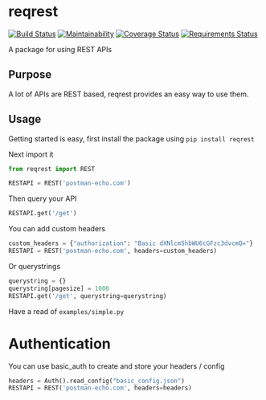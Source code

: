 # reqrest

[![Build Status](https://github.com/rorymurdock/reqrest/workflows/Pytest/badge.svg)](https://github.com/rorymurdock/reqrest/actions)
[![Maintainability](https://api.codeclimate.com/v1/badges/ae2db247ebaa2ed83ea3/maintainability)](https://codeclimate.com/github/rorymurdock/reqREST/maintainability)
[![Coverage Status](https://coveralls.io/repos/github/rorymurdock/reqREST/badge.svg?branch=master)](https://coveralls.io/github/rorymurdock/reqREST?branch=master)
[![Requirements Status](https://requires.io/github/rorymurdock/reqREST/requirements.svg?branch=master)](https://requires.io/github/rorymurdock/reqREST/requirements/?branch=master)

A package for using REST APIs

## Purpose

A lot of APIs are REST based, reqrest provides an easy way to use them.

## Usage

Getting started is easy, first install the package using `pip install reqrest`

Next import it

```python
from reqrest import REST
```

```python
RESTAPI = REST('postman-echo.com')
```

Then query your API

```python
RESTAPI.get('/get')
```

You can add custom headers

```python
custom_headers = {"authorization": "Basic dXNlcm5hbWU6cGFzc3dvcmQ="}
RESTAPI = REST('postman-echo.com', headers=custom_headers)
```

Or querystrings

```python
querystring = {}
querystring[pagesize] = 1000
RESTAPI.get('/get', querystring=querystring)
```

Have a read of `examples/simple.py`

# Authentication

You can use basic_auth to create and store your headers / config

```python
headers = Auth().read_config("basic_config.json")
RESTAPI = REST('postman-echo.com', headers=headers)
```
